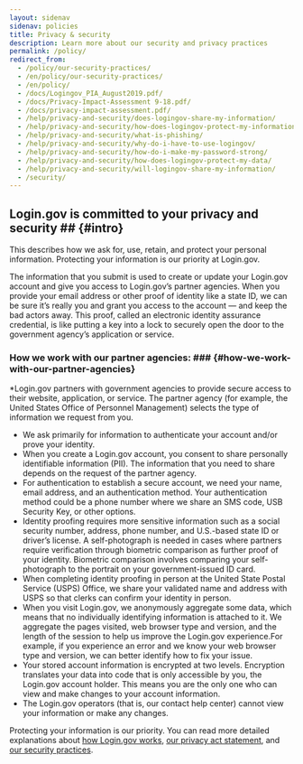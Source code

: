 ```yaml
---
layout: sidenav
sidenav: policies
title: Privacy & security
description: Learn more about our security and privacy practices
permalink: /policy/
redirect_from:
  - /policy/our-security-practices/
  - /en/policy/our-security-practices/
  - /en/policy/
  - /docs/Logingov_PIA_August2019.pdf/
  - /docs/Privacy-Impact-Assessment 9-18.pdf/
  - /docs/privacy-impact-assessment.pdf/
  - /help/privacy-and-security/does-logingov-share-my-information/
  - /help/privacy-and-security/how-does-logingov-protect-my-information/
  - /help/privacy-and-security/what-is-phishing/
  - /help/privacy-and-security/why-do-i-have-to-use-logingov/
  - /help/privacy-and-security/how-do-i-make-my-password-strong/
  - /help/privacy-and-security/how-does-logingov-protect-my-data/
  - /help/privacy-and-security/will-logingov-share-my-information/
  - /security/
---
```

## Login.gov is committed to your privacy and security ## {#intro}

This describes how we ask for, use, retain, and protect your personal information. Protecting your information is our priority at Login.gov.

The information that you submit is used to create or update your Login.gov account and give you access to Login.gov’s partner agencies. When you provide your email address or other proof of identity like a state ID, we can be sure it’s really you and grant you access to the account — and keep the bad actors away. This proof, called an electronic identity assurance credential, is like putting a key into a lock to securely open the door to the government agency’s application or service.

### How we work with our partner agencies: ### {#how-we-work-with-our-partner-agencies}

*Login.gov partners with government agencies to provide secure access to their website, application, or service. The partner agency (for example, the United States Office of Personnel Management) selects the type of information we request from you.
* We ask primarily for information to authenticate your account and/or prove your identity.
* When you create a Login.gov account, you consent to share personally identifiable information (PII). The information that you need to share depends on the request of the partner agency.
* For authentication to establish a secure account, we need your name, email address, and an authentication method. Your authentication method could be a phone number where we share an SMS code, USB Security Key, or other options.
* Identity proofing requires more sensitive information such as a social security number, address, phone number, and U.S.-based state ID or driver’s license. A self-photograph is needed in cases where partners require verification through biometric comparison as further proof of your identity. Biometric comparison involves comparing your self-photograph to the portrait on your government-issued ID card.
* When completing identity proofing in person at the United State Postal Service (USPS) Office, we share your validated name and address with USPS so that clerks can confirm your identity in person. 
* When you visit Login.gov, we anonymously aggregate some data, which means that no individually identifying information is attached to it. We aggregate the pages visited, web browser type and version, and the length of the session to help us improve the Login.gov experience.For example, if you experience an error and we know your web browser type and version, we can better identify how to fix your issue.
* Your stored account information is encrypted at two levels. Encryption translates your data into code that is only accessible by you, the Login.gov account holder. This means you are the only one who can view and make changes to your account information.
* The Login.gov operators (that is, our contact help center) cannot view your information or make any changes.

Protecting your information is our priority. You can read more detailed explanations about [how Login.gov works](/policy/how-does-it-work/), [our privacy act statement](/policy/our-privacy-act-statement/), and [our security practices](/policy).
